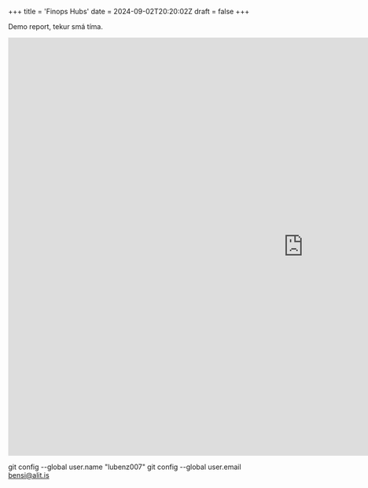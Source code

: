 +++
title = 'Finops Hubs'
date = 2024-09-02T20:20:02Z
draft = false
+++

Demo report, tekur smá tíma.

<iframe title="CostSummary" width="1200" height="850" src="https://app.powerbi.com/view?r=eyJrIjoiZDU1MjVjMGQtNzIxMi00OGUxLWE5YjQtNjBhMTEzMGQ5NDgzIiwidCI6IjVlZWI4NTYxLTU0OTMtNGIzOS05MDZmLTAzODM1Njg1MGFhYSIsImMiOjh9&pageName=ReportSection85de2b23d730d521bd94" frameborder="0" allowFullScreen="true"></iframe>


 git config --global user.name "lubenz007"
 git config --global user.email bensi@alit.is